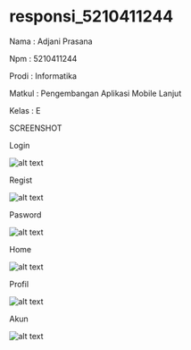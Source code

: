   # responsi_5210411244

Nama    : Adjani Prasana

Npm     : 5210411244

Prodi   : Informatika

Matkul  : Pengembangan Aplikasi Mobile Lanjut

Kelas   : E

SCREENSHOT

Login

![alt text](https://github.com/Adjani41/5210411244_Adjani-Prasana/blob/main/screenshot/Screenshot%201.png?rw=true)

Regist

![alt text](https://github.com/Adjani41/5210411244_Adjani-Prasana/blob/main/screenshot/Screenshot%202.png?raw=true)

Pasword

![alt text](https://github.com/Adjani41/5210411244_Adjani-Prasana/blob/main/screenshot/Screenshot%203.png?raw=true)

Home

![alt text](https://github.com/Adjani41/5210411244_Adjani-Prasana/blob/main/screenshot/Screenshot%204.png?raw=true)

Profil

![alt text](https://github.com/Adjani41/5210411244_Adjani-Prasana/blob/main/screenshot/Screenshot%205.png?raw=true)

Akun

![alt text](https://github.com/Adjani41/5210411244_Adjani-Prasana/blob/main/screenshot/Screenshot%206.png?raw=true)




